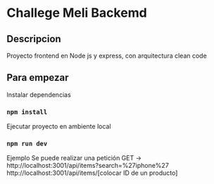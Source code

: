# Challege Meli Backemd
## Descripcion 

Proyecto frontend en Node js y express, con arquitectura clean code

## Para empezar
Instalar dependencias
### `npm install`

Ejecutar proyecto en ambiente local
### `npm run dev`

Ejemplo 
Se puede realizar una petición GET -> 
http://localhost:3001/api/items?search=%27iphone%27
http://localhost:3001/api/items/[colocar ID de un producto]